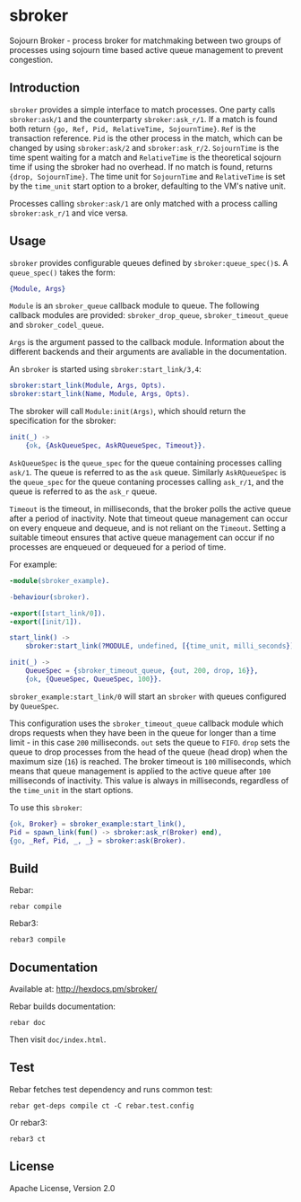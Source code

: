 sbroker
=======

Sojourn Broker - process broker for matchmaking between two groups of processes
using sojourn time based active queue management to prevent congestion.

Introduction
------------

`sbroker` provides a simple interface to match processes. One party
calls `sbroker:ask/1` and the counterparty `sbroker:ask_r/1`. If a match
is found both return `{go, Ref, Pid, RelativeTime, SojournTime}`. `Ref` is the
transaction reference. `Pid` is the other process in the match, which can be
changed by using `sbroker:ask/2` and `sbroker:ask_r/2`. `SojournTime` is the
time spent waiting for a match and `RelativeTime` is the theoretical sojourn
time if using the sbroker had no overhead. If no match is found, returns
`{drop, SojournTime}`. The time unit for `SojournTime` and `RelativeTime` is set
by the `time_unit` start option to a broker, defaulting to the VM's native unit.

Processes calling `sbroker:ask/1` are only matched with a process calling
`sbroker:ask_r/1` and vice versa.

Usage
-----

`sbroker` provides configurable queues defined by `sbroker:queue_spec()`s. A
`queue_spec()` takes the form:
```erlang
{Module, Args}
```
`Module` is an `sbroker_queue` callback module to queue. The following callback
modules are provided: `sbroker_drop_queue`, `sbroker_timeout_queue` and
`sbroker_codel_queue`.

`Args` is the argument passed to the callback module. Information about
the different backends and their arguments are avaliable in the
documentation.

An `sbroker` is started using `sbroker:start_link/3,4`:
```erlang
sbroker:start_link(Module, Args, Opts).
sbroker:start_link(Name, Module, Args, Opts).
```

The sbroker will call `Module:init(Args)`, which should return the specification
for the sbroker:
```erlang
init(_) ->
    {ok, {AskQueueSpec, AskRQueueSpec, Timeout}}.
```
`AskQueueSpec` is the `queue_spec` for the queue containing processes calling
`ask/1`. The queue is referred to as the `ask` queue. Similarly
`AskRQueueSpec` is the `queue_spec` for the queue contaning processes calling
`ask_r/1`, and the queue is referred to as the `ask_r` queue.

`Timeout` is the timeout, in milliseconds, that the broker polls the
active queue after a period of inactivity. Note that timeout queue management
can occur on every enqueue and dequeue, and is not reliant on the `Timeout`.
Setting a suitable timeout ensures that active queue management can occur if no
processes are enqueued or dequeued for a period of time.

For example:
```erlang
-module(sbroker_example).

-behaviour(sbroker).

-export([start_link/0]).
-export([init/1]).

start_link() ->
    sbroker:start_link(?MODULE, undefined, [{time_unit, milli_seconds}]).

init(_) ->
    QueueSpec = {sbroker_timeout_queue, {out, 200, drop, 16}},
    {ok, {QueueSpec, QueueSpec, 100}}.
```
`sbroker_example:start_link/0` will start an `sbroker` with queues configured by 
`QueueSpec`.

This configuration uses the `sbroker_timeout_queue` callback module which drops
requests when they have been in the queue for longer than a time limit - in this
case `200` milliseconds. `out` sets the queue to `FIFO`. `drop` sets the queue
to drop processes from the head of the queue (head drop) when the maximum size
(`16`) is reached. The broker timeout is `100` milliseconds, which means that
queue management is applied to the active queue after `100` milliseconds of
inactivity. This value is always in milliseconds, regardless of the
`time_unit` in the start options.

To use this `sbroker`:
```erlang
{ok, Broker} = sbroker_example:start_link(),
Pid = spawn_link(fun() -> sbroker:ask_r(Broker) end),
{go, _Ref, Pid, _, _} = sbroker:ask(Broker).
```

Build
-----
Rebar:
```
rebar compile
```
Rebar3:
```
rebar3 compile
```

Documentation
-------------
Available at: http://hexdocs.pm/sbroker/

Rebar builds documentation:
```
rebar doc
```
Then visit `doc/index.html`.

Test
----
Rebar fetches test dependency and runs common test:
```
rebar get-deps compile ct -C rebar.test.config
```
Or rebar3:
```
rebar3 ct
```

License
-------
Apache License, Version 2.0
